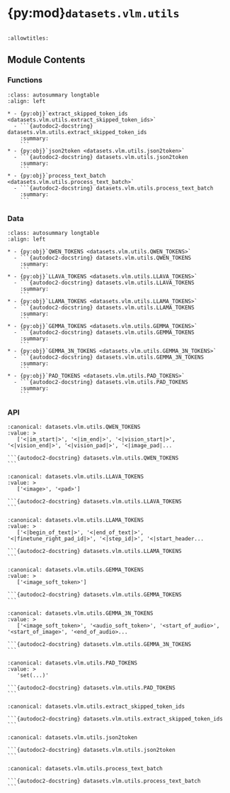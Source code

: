 # {py:mod}`datasets.vlm.utils`

```{py:module} datasets.vlm.utils
```

```{autodoc2-docstring} datasets.vlm.utils
:allowtitles:
```

## Module Contents

### Functions

````{list-table}
:class: autosummary longtable
:align: left

* - {py:obj}`extract_skipped_token_ids <datasets.vlm.utils.extract_skipped_token_ids>`
  - ```{autodoc2-docstring} datasets.vlm.utils.extract_skipped_token_ids
    :summary:
    ```
* - {py:obj}`json2token <datasets.vlm.utils.json2token>`
  - ```{autodoc2-docstring} datasets.vlm.utils.json2token
    :summary:
    ```
* - {py:obj}`process_text_batch <datasets.vlm.utils.process_text_batch>`
  - ```{autodoc2-docstring} datasets.vlm.utils.process_text_batch
    :summary:
    ```
````

### Data

````{list-table}
:class: autosummary longtable
:align: left

* - {py:obj}`QWEN_TOKENS <datasets.vlm.utils.QWEN_TOKENS>`
  - ```{autodoc2-docstring} datasets.vlm.utils.QWEN_TOKENS
    :summary:
    ```
* - {py:obj}`LLAVA_TOKENS <datasets.vlm.utils.LLAVA_TOKENS>`
  - ```{autodoc2-docstring} datasets.vlm.utils.LLAVA_TOKENS
    :summary:
    ```
* - {py:obj}`LLAMA_TOKENS <datasets.vlm.utils.LLAMA_TOKENS>`
  - ```{autodoc2-docstring} datasets.vlm.utils.LLAMA_TOKENS
    :summary:
    ```
* - {py:obj}`GEMMA_TOKENS <datasets.vlm.utils.GEMMA_TOKENS>`
  - ```{autodoc2-docstring} datasets.vlm.utils.GEMMA_TOKENS
    :summary:
    ```
* - {py:obj}`GEMMA_3N_TOKENS <datasets.vlm.utils.GEMMA_3N_TOKENS>`
  - ```{autodoc2-docstring} datasets.vlm.utils.GEMMA_3N_TOKENS
    :summary:
    ```
* - {py:obj}`PAD_TOKENS <datasets.vlm.utils.PAD_TOKENS>`
  - ```{autodoc2-docstring} datasets.vlm.utils.PAD_TOKENS
    :summary:
    ```
````

### API

````{py:data} QWEN_TOKENS
:canonical: datasets.vlm.utils.QWEN_TOKENS
:value: >
   ['<|im_start|>', '<|im_end|>', '<|vision_start|>', '<|vision_end|>', '<|vision_pad|>', '<|image_pad|...

```{autodoc2-docstring} datasets.vlm.utils.QWEN_TOKENS
```

````

````{py:data} LLAVA_TOKENS
:canonical: datasets.vlm.utils.LLAVA_TOKENS
:value: >
   ['<image>', '<pad>']

```{autodoc2-docstring} datasets.vlm.utils.LLAVA_TOKENS
```

````

````{py:data} LLAMA_TOKENS
:canonical: datasets.vlm.utils.LLAMA_TOKENS
:value: >
   ['<|begin_of_text|>', '<|end_of_text|>', '<|finetune_right_pad_id|>', '<|step_id|>', '<|start_header...

```{autodoc2-docstring} datasets.vlm.utils.LLAMA_TOKENS
```

````

````{py:data} GEMMA_TOKENS
:canonical: datasets.vlm.utils.GEMMA_TOKENS
:value: >
   ['<image_soft_token>']

```{autodoc2-docstring} datasets.vlm.utils.GEMMA_TOKENS
```

````

````{py:data} GEMMA_3N_TOKENS
:canonical: datasets.vlm.utils.GEMMA_3N_TOKENS
:value: >
   ['<image_soft_token>', '<audio_soft_token>', '<start_of_audio>', '<start_of_image>', '<end_of_audio>...

```{autodoc2-docstring} datasets.vlm.utils.GEMMA_3N_TOKENS
```

````

````{py:data} PAD_TOKENS
:canonical: datasets.vlm.utils.PAD_TOKENS
:value: >
   'set(...)'

```{autodoc2-docstring} datasets.vlm.utils.PAD_TOKENS
```

````

````{py:function} extract_skipped_token_ids(processor)
:canonical: datasets.vlm.utils.extract_skipped_token_ids

```{autodoc2-docstring} datasets.vlm.utils.extract_skipped_token_ids
```
````

````{py:function} json2token(obj, sort_json_key: bool = True)
:canonical: datasets.vlm.utils.json2token

```{autodoc2-docstring} datasets.vlm.utils.json2token
```
````

````{py:function} process_text_batch(processor, texts: list[str], images: list | None = None) -> dict[str, torch.Tensor]
:canonical: datasets.vlm.utils.process_text_batch

```{autodoc2-docstring} datasets.vlm.utils.process_text_batch
```
````
